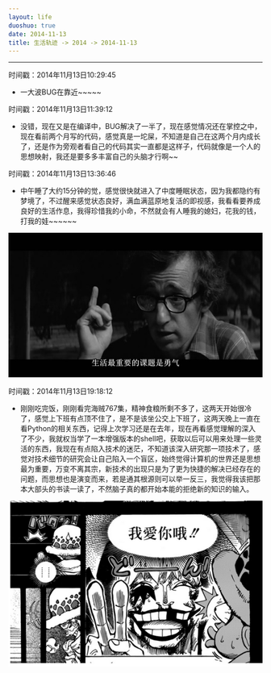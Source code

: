 ```yaml
---
layout: life
duoshuo: true
date: 2014-11-13
title: 生活轨迹 -> 2014 -> 2014-11-13
---
```


******

时间戳：2014年11月13日10:29:45

 + 一大波BUG在靠近~~~~~

时间戳：2014年11月13日11:39:12

 + 没错，现在又是在编译中，BUG解决了一半了，现在感觉情况还在掌控之中，现在看前两个月写的代码，感觉真是一坨屎，不知道是自己在这两个月内成长了，还是作为旁观者看自己的代码其实一直都是这样子，代码就像是一个人的思想映射，我还是要多多丰富自己的头脑才行啊~~

时间戳：2014年11月13日13:36:46

+ 中午睡了大约15分钟的觉，感觉很快就进入了中度睡眠状态，因为我都隐约有梦境了，不过醒来感觉状态良好，满血满蓝原地复活的即视感，我看看要养成良好的生活作息，我得珍惜我的小命，不然就会有人睡我的媳妇，花我的钱，打我的娃~~~~~~

![勇气](/life/2014/2014Res/2014-11-13.jpg)

时间戳：2014年11月13日19:18:12
 
 + 刚刚吃完饭，刚刚看完海贼767集，精神食粮所剩不多了，这两天开始很冷了，感觉上下班有点顶不住了，是不是该坐公交上下班了，这两天晚上一直在看Python的相关东西，记得上次学习还是在去年，现在再看感觉理解的深入了不少，我就权当学了一本增强版本的shell吧，获取以后可以用来处理一些灵活的东西，我现在有点陷入技术的迷茫，不知道该深入研究那一项技术了，感觉对技术细节的研究会让自己陷入一个盲区，始终觉得计算机的世界还是思想最为重要，万变不离其宗，新技术的出现只是为了更为快捷的解决已经存在的问题，而思想也是演变而来，若是通其根源则可以举一反三，我觉得我该把那本大部头的书读一读了，不然脑子真的都开始本能的拒绝新的知识的输入。
 
![柯拉松先生](/life/2014/2014Res/2014-11-13-02.png)
 